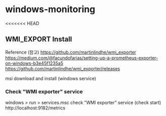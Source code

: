 # windows-monitoring
<<<<<<< HEAD

## WMI_EXPORT Install

Reference (참고)
https://github.com/martinlindhe/wmi_exporter
https://medium.com/@facundofarias/setting-up-a-prometheus-exporter-on-windows-b3e45f1235a5
https://github.com/martinlindhe/wmi_exporter/releases

msi download and install (windows service)

### Check "WMI exporter" service
windows > run > services.msc
check "WMI exporter" service (check start)
http://localhost:9182/metrics

